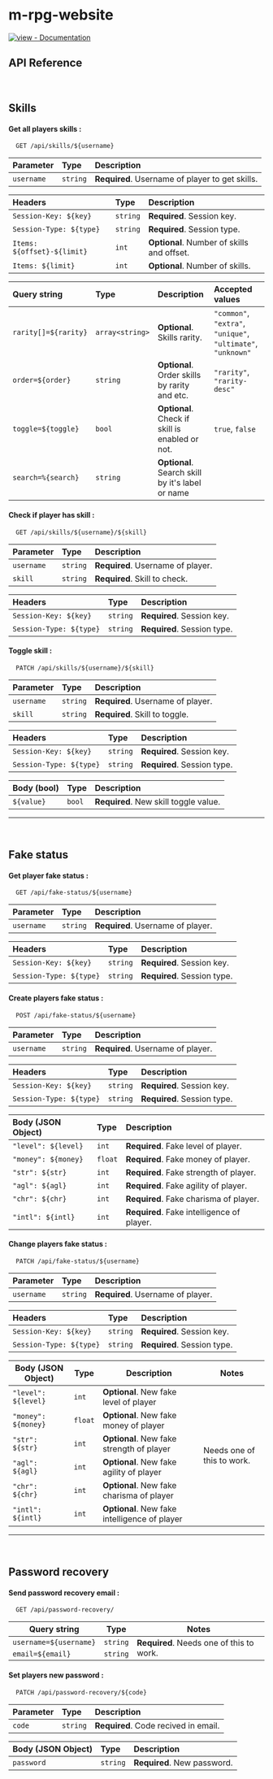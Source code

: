 # m-rpg-website

[![view - Documentation](https://img.shields.io/badge/view-Documentation-blue?style=for-the-badge)](https://majkus522.github.io/m-rpg-docs/ 'Go to project documentation')

## API Reference

&nbsp;
## Skills

#### Get all players skills :

```http
  GET /api/skills/${username}
```

| Parameter       | Type     | Description                                     |
| :-------------- | :------- | :---------------------------------------------- |
| `username`      | `string` | **Required**. Username of player to get skills. |

| Headers                     | Type     | Description                                |
| :-------------------------- | :------- | :----------------------------------------- |
| `Session-Key: ${key}`       | `string` | **Required**. Session key.                 |
| `Session-Type: ${type}`     | `string` | **Required**. Session type.                |
| `Items: ${offset}-${limit}` | `int`    | **Optional**. Number of skills and offset. |
| `Items: ${limit}`           | `int`    | **Optional**. Number of skills.            |

| Query string         | Type            | Description                                      | Accepted values                                              |
| :------------------- | :-------------- | :----------------------------------------------- | :----------------------------------------------------------- |
| `rarity[]=${rarity}` | `array<string>` | **Optional**. Skills rarity.                     | `"common"`, `"extra"`, `"unique"`, `"ultimate"`, `"unknown"` |
| `order=${order}`     | `string`        | **Optional**. Order skills by rarity and etc.    | `"rarity"`, `"rarity-desc"`                                  |
| `toggle=${toggle}`   | `bool`          | **Optional**. Check if skill is enabled or not.  | `true`, `false`                                              |
| `search=%{search}`   | `string`        | **Optional**. Search skill by it's label or name |

#### Check if player has skill :

```http
  GET /api/skills/${username}/${skill}
```

| Parameter       | Type     | Description                       |
| :-------------- | :------- | :-------------------------------- |
| `username`      | `string` | **Required**. Username of player. |
| `skill`         | `string` | **Required**. Skill to check.     |

| Headers                     | Type     | Description                 |
| :-------------------------- | :------- | :-------------------------- |
| `Session-Key: ${key}`       | `string` | **Required**. Session key.  |
| `Session-Type: ${type}`     | `string` | **Required**. Session type. |

#### Toggle skill :

```http
  PATCH /api/skills/${username}/${skill}
```

| Parameter       | Type     | Description                       |
| :-------------- | :------- | :-------------------------------- |
| `username`      | `string` | **Required**. Username of player. |
| `skill`         | `string` | **Required**. Skill to toggle.    |

| Headers                     | Type     | Description                 |
| :-------------------------- | :------- | :-------------------------- |
| `Session-Key: ${key}`       | `string` | **Required**. Session key.  |
| `Session-Type: ${type}`     | `string` | **Required**. Session type. |

| Body (bool) | Type     | Description                           |
| :---------- | :------- | :------------------------------------ |
| `${value}`  | `bool`   | **Required**. New skill toggle value. |

---
&nbsp;
## Fake status

#### Get player fake status :

```http
  GET /api/fake-status/${username}
```

| Parameter       | Type     | Description                       |
| :-------------- | :------- | :-------------------------------- |
| `username`      | `string` | **Required**. Username of player. |

| Headers                     | Type     | Description                 |
| :-------------------------- | :------- | :-------------------------- |
| `Session-Key: ${key}`       | `string` | **Required**. Session key.  |
| `Session-Type: ${type}`     | `string` | **Required**. Session type. |

#### Create players fake status :

```http
  POST /api/fake-status/${username}
```

| Parameter       | Type     | Description                       |
| :-------------- | :------- | :-------------------------------- |
| `username`      | `string` | **Required**. Username of player. |

| Headers                     | Type     | Description                 |
| :-------------------------- | :------- | :-------------------------- |
| `Session-Key: ${key}`       | `string` | **Required**. Session key.  |
| `Session-Type: ${type}`     | `string` | **Required**. Session type. |

| Body (JSON Object)  | Type     | Description                                |
| :------------------ | :------- | :----------------------------------------- |
| `"level": ${level}` | `int`    | **Required**. Fake level of player.        |
| `"money": ${money}` | `float`  | **Required**. Fake money of player.        |
| `"str": ${str}`     | `int`    | **Required**. Fake strength of player.     |
| `"agl": ${agl}`     | `int`    | **Required**. Fake agility of player.      |
| `"chr": ${chr}`     | `int`    | **Required**. Fake charisma of player.     |
| `"intl": ${intl}`   | `int`    | **Required**. Fake intelligence of player. |

#### Change players fake status :

```http
  PATCH /api/fake-status/${username}
```

| Parameter       | Type     | Description                       |
| :-------------- | :------- | :-------------------------------- |
| `username`      | `string` | **Required**. Username of player. |

| Headers                     | Type     | Description                 |
| :-------------------------- | :------- | :-------------------------- |
| `Session-Key: ${key}`       | `string` | **Required**. Session key.  |
| `Session-Type: ${type}`     | `string` | **Required**. Session type. |

<table>
	<thead>
		<tr>
			<th>Body (JSON Object)</th>
			<th>Type</th>
			<th>Description</th>
			<th>Notes</th>
		</tr>
	</thead>
	<tbody>
		<tr>
			<td><code>"level": ${level}</code></td>
			<td><code>int</code></td>
			<td><strong>Optional</strong>. New fake level of player</td>
			<td rowspan="6">Needs one of this to work.</td>
		</tr>
		<tr>
			<td><code>"money": ${money}</code></td>
			<td><code>float</code></td>
			<td><strong>Optional</strong>. New fake money of player</td>
		</tr>
		<tr>
			<td><code>"str": ${str}</code></td>
			<td><code>int</code></td>
			<td><strong>Optional</strong>. New fake strength of player</td>
		</tr>
		<tr>
			<td><code>"agl": ${agl}</code></td>
			<td><code>int</code></td>
			<td><strong>Optional</strong>. New fake agility of player</td>
		</tr>
		<tr>
			<td><code>"chr": ${chr}</code></td>
			<td><code>int</code></td>
			<td><strong>Optional</strong>. New fake charisma of player</td>
		</tr>
		<tr>
			<td><code>"intl": ${intl}</code></td>
			<td><code>int</code></td>
			<td><strong>Optional</strong>. New fake intelligence of player</td>
		</tr>
	</tbody>
</table>

---
&nbsp;
## Password recovery

#### Send password recovery email :

```http
  GET /api/password-recovery/
```

<table>
	<thead>
		<tr>
			<th>Query string</th>
			<th>Type</th>
			<th>Notes</th>
		</tr>
	</thead>
	<tbody>
		<tr>
			<td><code>username=${username}</code></td>
			<td><code>string</code></td>
			<td rowspan="2"><strong>Required</strong>. Needs one of this to work.</td>
		</tr>
		<tr>
			<td><code>email=${email}</code></td>
			<td><code>string</code></td>
		</tr>
	</tbody>
</table>

#### Set players new password :

```http
  PATCH /api/password-recovery/${code}
```

| Parameter   | Type     | Description                          |
| :---------- | :------- | :----------------------------------- |
| `code`      | `string` | **Required**. Code recived in email. |

| Body (JSON Object) | Type     | Description                 |
| :----------------- | :------- | :-------------------------- |
| `password`         | `string` | **Required**. New password. |
